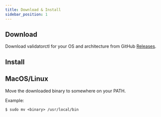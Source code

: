 ```yaml
---
title: Download & Install
sidebar_position: 1
---
```


## Download

Download validatorctl for your OS and architecture from GitHub [Releases](https://github.com/validator-labs/validatorctl/releases).

## Install

## MacOS/Linux

Move the downloaded binary to somewhere on your PATH.

Example:

```
$ sudo mv <binary> /usr/local/bin
```
